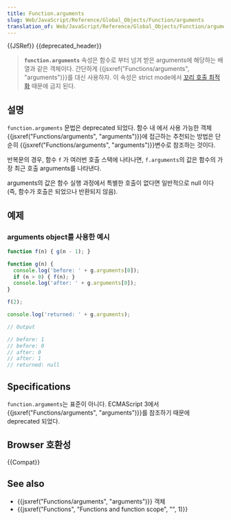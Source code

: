 ```yaml
---
title: Function.arguments
slug: Web/JavaScript/Reference/Global_Objects/Function/arguments
translation_of: Web/JavaScript/Reference/Global_Objects/Function/arguments
---
```

{{JSRef}} {{deprecated_header}}

> **`function.arguments`** 속성은 함수로 부터 넘겨 받은 arguments에 해당하는 배열과 같은 객체이다. 간단하게 {{jsxref("Functions/arguments", "arguments")}}를 대신 사용하자. 이 속성은 strict mode에서 [꼬리 호출 최적화](http://www.ecma-international.org/ecma-262/6.0/#sec-addrestrictedfunctionproperties) 때문에 금지 된다.

## 설명

`function.arguments` 문법은 deprecated 되었다. 함수 내 에서 사용 가능한 객체{{jsxref("Functions/arguments", "arguments")}}에 접근하는 추천되는 방법은 단순히 {{jsxref("Functions/arguments", "arguments")}}변수로 참조하는 것이다.

반복문의 경우, 함수 `f` 가 여러번 호출 스택에 나타나면, `f.arguments`의 값은 함수의 가장 최근 호출 arguments를 나타낸다.

arguments의 값은 함수 실행 과정에서 특별한 호출이 없다면 일반적으로 null 이다 (즉, 함수가 호출은 되었으나 반환되지 않음).

## 예제

### arguments object를 사용한 예시

```js
function f(n) { g(n - 1); }

function g(n) {
  console.log('before: ' + g.arguments[0]);
  if (n > 0) { f(n); }
  console.log('after: ' + g.arguments[0]);
}

f(2);

console.log('returned: ' + g.arguments);

// Output

// before: 1
// before: 0
// after: 0
// after: 1
// returned: null
```

## Specifications

`function.arguments`는 표준이 아니다. ECMAScript 3에서 {{jsxref("Functions/arguments", "arguments")}}를 참조하기 때문에 deprecated 되었다.

## Browser 호환성

{{Compat}}

## See also

- {{jsxref("Functions/arguments", "arguments")}} 객체
- {{jsxref("Functions", "Functions and function scope", "", 1)}}
